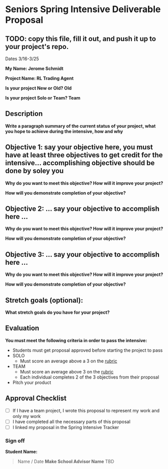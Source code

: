 # Seniors Spring Intensive Deliverable Proposal

## TODO: copy this file, fill it out, and push it up to your project's repo.

Dates 3/16-3/25

**My Name: Jerome Schmidt**


**Project Name: RL Trading Agent**


**Is your project New or Old? Old**


**Is your project Solo or Team? Team**


## Description

**Write a paragraph summary of the current status of your project, what you hope to achieve during the intensive, how and why**

## Objective 1: say your objective here, you must have at least three objectives to get credit for the intensive… accomplishing objective should be done by soley you

**Why do you want to meet this objective? How will it improve your project?**

**How will you demonstrate completion of your objective?**

## Objective 2: ... say your objective to accomplish here …
**Why do you want to meet this objective? How will it improve your project?**

**How will you demonstrate completion of your objective?**

## Objective 3: ... say your objective to accomplish here …
**Why do you want to meet this objective? How will it improve your project?**

**How will you demonstrate completion of your objective?**

## Stretch goals (optional):

**What stretch goals do you have for your project?**

## Evaluation

**You must meet the following criteria in order to pass the intensive:**

- Students must get proposal approved before starting the project to pass
- SOLO
    - Must score an average above a 3 on the [rubric]
- TEAM
    - Must score an average above 3 on the [rubric]
    - Each individual completes 2 of the 3 objectives from their proposal
- Pitch your product


[rubric]:https://docs.google.com/document/d/1IOQDmohLBEBT-hyr-2vgw1mbZUNsq3fHxVfH0oRmVt0/edit



## Approval Checklist
- [ ] If I have a team project, I wrote this proposal to represent my work and only my work
- [ ] I have completed all the necessary parts of this proposal
- [ ] I linked my proposal in the Spring Intensive Tracker

### Sign off

**Student Name:**                
> Name / Date
**Make School Advisor Name**
> TBD
